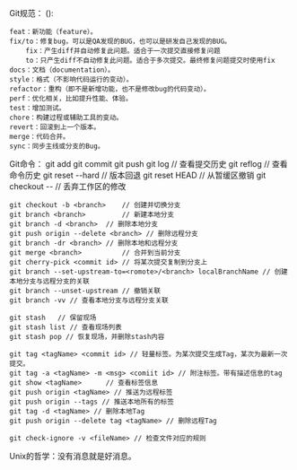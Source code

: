Git规范：
	<type>(<scope>): <subject>

	feat：新功能（feature）。
	fix/to：修复bug，可以是QA发现的BUG，也可以是研发自己发现的BUG。
		fix：产生diff并自动修复此问题。适合于一次提交直接修复问题
		to：只产生diff不自动修复此问题。适合于多次提交。最终修复问题提交时使用fix
	docs：文档（documentation）。
	style：格式（不影响代码运行的变动）。
	refactor：重构（即不是新增功能，也不是修改bug的代码变动）。
	perf：优化相关，比如提升性能、体验。
	test：增加测试。
	chore：构建过程或辅助工具的变动。
	revert：回滚到上一个版本。
	merge：代码合并。
	sync：同步主线或分支的Bug。

Git命令：
	git add
	git commit 
	git push
	git log		// 查看提交历史
	git reflog	// 查看命令历史
	git reset --hard <commit id>	// 版本回退
	git reset HEAD <file>	// 从暂缓区撤销
	git checkout -- <file>	// 丢弃工作区的修改	

	git checkout -b <branch>	// 创建并切换分支
	git branch <branch> 		// 新建本地分支
	git branch -d <branch>	// 删除本地分支
	git push origin --delete <branch> // 删除远程分支
	git branch -dr <branch> // 删除本地和远程分支
	git merge <branch>			// 合并到当前分支
	git cherry-pick <commit id>	// 将某次提交复制到分支上
	git branch --set-upstream-to=<romote>/<branch> localBranchName // 创建本地分支与远程分支的关联
	git branch --unset-upstream // 撤销关联
	git branch -vv // 查看本地分支与远程分支关联
	
	git stash	// 保留现场
	git stash list // 查看现场列表
	git stash pop // 恢复现场，并删除stash内容		
	
	git tag <tagName> <commit id> // 轻量标签。为某次提交生成Tag，某次为最新一次提交。
	git tag -a <tagName> -m <msg> <comiit id> // 附注标签。带有描述信息的tag
	git show <tagName>		// 查看标签信息
	git push origin <tagName> // 推送为远程标签
	git push origin --tags // 推送本地所有的标签
	git tag -d <tagName> // 删除本地Tag
	git push origin --delete tag <tagName> // 删除远程Tag
	
	git check-ignore -v <fileName> // 检查文件对应的规则

Unix的哲学：没有消息就是好消息。